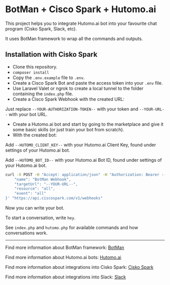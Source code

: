 # BotMan + Cisco Spark + Hutomo.ai

This project helps you to integrate Hutomo.ai bot into your favourite chat program (Cisko Spark, Slack, etc).

It uses BotMan framework to wrap all the commands and outputs.

## Installation with Cisko Spark

- Clone this repository.
- `composer install`
- Copy the `.env.example` file to `.env`.
- Create a Cisco Spark Bot and paste the access token into your `.env` file.
- Use Laravel Valet or ngrok to create a local tunnel to the folder containing the `index.php` file.
- Create a Cisco Spark Webhook with the created URL:

Just replace `--YOUR-AUTHORIZATION-TOKEN--` with your token and `--YOUR-URL--` with your bot URL.

- Create a Hutomo.ai bot and start by going to the marketplace and give it some basic skills (or just train your bot from scratch).
- With the created bot:

Add `--HUTOMO_CLIENT_KEY--` with your Hutomo.ai Client Key, found under settings of your Hutomo.ai bot.

Add `--HUTOMO_BOT_ID--` with your Hutomo.ai Bot ID, found under settings of your Hutomo.ai bot.

```bash
curl -X POST -H "Accept: application/json" -H "Authorization: Bearer --YOUR-AUTHORIZATION-TOKEN--" -H "Content-Type: application/json" -d '{
	"name": "BotMan Webhook",
	"targetUrl": "--YOUR-URL--",
	"resource": "all",
	"event": "all"
}' "https://api.ciscospark.com/v1/webhooks"
```

Now you can write your bot. 

To start a conversation, write `hey`.

See `index.php` and `hutomo.php` for available commands and how conversations work.

---

Find more information about BotMan framework:
[BotMan](https://github.com/botman/botman)

Find more information about Hutomo.ai bots: 
[Hutomo.ai](https://hutomo.ai/)

Find more information about integrations into Cisko Spark:
[Cisko Spark](https://www.ciscospark.com/)

Find more information about integrations into Slack:
[Slack](https://slack.com/)